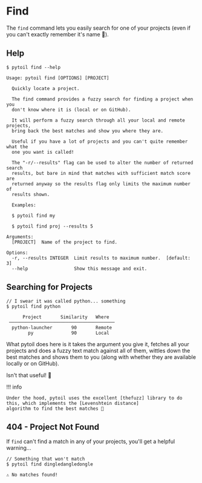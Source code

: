 # Find

The `find` command lets you easily search for one of your projects (even if you can't exactly remember it's name 🤔).

## Help

<div class="termy">

```console
$ pytoil find --help

Usage: pytoil find [OPTIONS] [PROJECT]

  Quickly locate a project.

  The find command provides a fuzzy search for finding a project when you
  don't know where it is (local or on GitHub).

  It will perform a fuzzy search through all your local and remote projects,
  bring back the best matches and show you where they are.

  Useful if you have a lot of projects and you can't quite remember what the
  one you want is called!

  The "-r/--results" flag can be used to alter the number of returned search
  results, but bare in mind that matches with sufficient match score are
  returned anyway so the results flag only limits the maximum number of
  results shown.

  Examples:

  $ pytoil find my

  $ pytoil find proj --results 5

Arguments:
  [PROJECT]  Name of the project to find.

Options:
  -r, --results INTEGER  Limit results to maximum number.  [default: 3]
  --help                 Show this message and exit.
```

</div>

## Searching for Projects

<div class="termy">

```console
// I swear it was called python... something
$ pytoil find python

      Project       Similarity   Where
 ───────────────────────────────────────
  python-launcher       90       Remote
        py              90       Local
```

</div>

What pytoil does here is it takes the argument you give it, fetches all your projects and does a fuzzy text match against
all of them, wittles down the best matches and shows them to you (along with whether they are available locally or on GitHub).

Isn't that useful! 🎉

!!! info

    Under the hood, pytoil uses the excellent [thefuzz] library to do this, which implements the [Levenshtein distance]
    algorithm to find the best matches 🚀

## 404 - Project Not Found

If `find` can't find a match in any of your projects, you'll get a helpful warning...

<div class="termy">

```console
// Something that won't match
$ pytoil find dingledangledongle

⚠ No matches found!
```

</div>

[thefuzz]: https://github.com/seatgeek/thefuzz
[Levenshtein distance]: https://en.wikipedia.org/wiki/Levenshtein_distance

